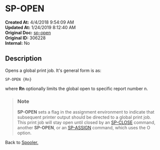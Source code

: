 # SP-OPEN

**Created At:** 4/4/2018 9:54:09 AM  
**Updated At:** 1/24/2019 8:12:40 AM  
**Original Doc:** [sp-open](https://docs.jbase.com/44205-spooler/sp-open)  
**Original ID:** 306228  
**Internal:** No  

## Description

Opens a global print job. It's general form is as:

```
SP-OPEN {Rn}
```

where **Rn** optionally limits the global open to specific report number n.

> ### Note
>
> **SP-OPEN** sets a flag in the assignment environment to indicate that subsequent printer output should be directed to a global print job. This print job will stay open until closed by an [SP-CLOSE](./../sp-close) command, another **SP-OPEN**, or an [SP-ASSIGN](./../sp-assign) command, which uses the O option.

Back to [Spooler.](./../jbase-spooler)
